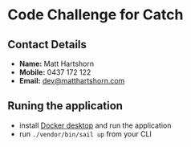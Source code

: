 

# Code Challenge for Catch

## Contact Details
- **Name:** Matt Hartshorn
- **Mobile:** 0437 172 122
- **Email:** dev@matthartshorn.com 


## Runing the application
- install [Docker desktop](https://www.docker.com/products/docker-desktop/) and run the application
- run `./vendor/bin/sail up` from your CLI
